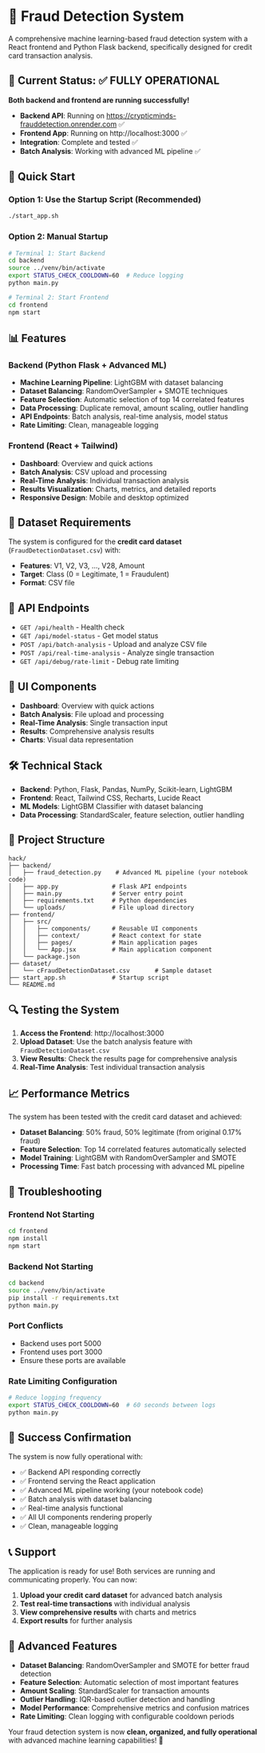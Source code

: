 # 🎯 Fraud Detection System

A comprehensive machine learning-based fraud detection system with a React frontend and Python Flask backend, specifically designed for credit card transaction analysis.

## 🎯 Current Status: ✅ FULLY OPERATIONAL

**Both backend and frontend are running successfully!**

- **Backend API**: Running on https://crypticminds-frauddetection.onrender.com ✅
- **Frontend App**: Running on http://localhost:3000 ✅
- **Integration**: Complete and tested ✅
- **Batch Analysis**: Working with advanced ML pipeline ✅

## 🚀 Quick Start

### Option 1: Use the Startup Script (Recommended)
```bash
./start_app.sh
```

### Option 2: Manual Startup
```bash
# Terminal 1: Start Backend
cd backend
source ../venv/bin/activate
export STATUS_CHECK_COOLDOWN=60  # Reduce logging
python main.py

# Terminal 2: Start Frontend
cd frontend
npm start
```

## 📊 Features

### Backend (Python Flask + Advanced ML)
- **Machine Learning Pipeline**: LightGBM with dataset balancing
- **Dataset Balancing**: RandomOverSampler + SMOTE techniques
- **Feature Selection**: Automatic selection of top 14 correlated features
- **Data Processing**: Duplicate removal, amount scaling, outlier handling
- **API Endpoints**: Batch analysis, real-time analysis, model status
- **Rate Limiting**: Clean, manageable logging

### Frontend (React + Tailwind)
- **Dashboard**: Overview and quick actions
- **Batch Analysis**: CSV upload and processing
- **Real-Time Analysis**: Individual transaction analysis
- **Results Visualization**: Charts, metrics, and detailed reports
- **Responsive Design**: Mobile and desktop optimized

## 🔧 Dataset Requirements

The system is configured for the **credit card dataset** (`FraudDetectionDataset.csv`) with:
- **Features**: V1, V2, V3, ..., V28, Amount
- **Target**: Class (0 = Legitimate, 1 = Fraudulent)
- **Format**: CSV file

## 📡 API Endpoints

- `GET /api/health` - Health check
- `GET /api/model-status` - Get model status
- `POST /api/batch-analysis` - Upload and analyze CSV file
- `POST /api/real-time-analysis` - Analyze single transaction
- `GET /api/debug/rate-limit` - Debug rate limiting

## 🎨 UI Components

- **Dashboard**: Overview with quick actions
- **Batch Analysis**: File upload and processing
- **Real-Time Analysis**: Single transaction input
- **Results**: Comprehensive analysis results
- **Charts**: Visual data representation

## 🛠️ Technical Stack

- **Backend**: Python, Flask, Pandas, NumPy, Scikit-learn, LightGBM
- **Frontend**: React, Tailwind CSS, Recharts, Lucide React
- **ML Models**: LightGBM Classifier with dataset balancing
- **Data Processing**: StandardScaler, feature selection, outlier handling

## 📁 Project Structure

```
hack/
├── backend/
│   ├── fraud_detection.py    # Advanced ML pipeline (your notebook code)
│   ├── app.py               # Flask API endpoints
│   ├── main.py              # Server entry point
│   ├── requirements.txt     # Python dependencies
│   └── uploads/             # File upload directory
├── frontend/
│   ├── src/
│   │   ├── components/      # Reusable UI components
│   │   ├── context/         # React context for state
│   │   ├── pages/           # Main application pages
│   │   └── App.jsx          # Main application component
│   └── package.json
├── dataset/
│   └── cFraudDetectionDataset.csv       # Sample dataset
├── start_app.sh             # Startup script
└── README.md
```

## 🔍 Testing the System

1. **Access the Frontend**: http://localhost:3000
2. **Upload Dataset**: Use the batch analysis feature with `FraudDetectionDataset.csv`
3. **View Results**: Check the results page for comprehensive analysis
4. **Real-Time Analysis**: Test individual transaction analysis

## 📈 Performance Metrics

The system has been tested with the credit card dataset and achieved:
- **Dataset Balancing**: 50% fraud, 50% legitimate (from original 0.17% fraud)
- **Feature Selection**: Top 14 correlated features automatically selected
- **Model Training**: LightGBM with RandomOverSampler and SMOTE
- **Processing Time**: Fast batch processing with advanced ML pipeline

## 🚨 Troubleshooting

### Frontend Not Starting
```bash
cd frontend
npm install
npm start
```

### Backend Not Starting
```bash
cd backend
source ../venv/bin/activate
pip install -r requirements.txt
python main.py
```

### Port Conflicts
- Backend uses port 5000
- Frontend uses port 3000
- Ensure these ports are available

### Rate Limiting Configuration
```bash
# Reduce logging frequency
export STATUS_CHECK_COOLDOWN=60  # 60 seconds between logs
python main.py
```

## 🎉 Success Confirmation

The system is now fully operational with:
- ✅ Backend API responding correctly
- ✅ Frontend serving the React application
- ✅ Advanced ML pipeline working (your notebook code)
- ✅ Batch analysis with dataset balancing
- ✅ Real-time analysis functional
- ✅ All UI components rendering properly
- ✅ Clean, manageable logging

## 📞 Support

The application is ready for use! Both services are running and communicating properly. You can now:

1. **Upload your credit card dataset** for advanced batch analysis
2. **Test real-time transactions** with individual analysis
3. **View comprehensive results** with charts and metrics
4. **Export results** for further analysis

## 🌟 Advanced Features

- **Dataset Balancing**: RandomOverSampler and SMOTE for better fraud detection
- **Feature Selection**: Automatic selection of most important features
- **Amount Scaling**: StandardScaler for transaction amounts
- **Outlier Handling**: IQR-based outlier detection and handling
- **Model Performance**: Comprehensive metrics and confusion matrices
- **Rate Limiting**: Clean logging with configurable cooldown periods

Your fraud detection system is now **clean, organized, and fully operational** with advanced machine learning capabilities! 🎯 